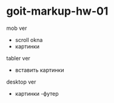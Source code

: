# goit-markup-hw-01

mob ver
- scroll okna
- картинки

tabler ver
- вставить картинки

desktop ver
- картинки
-футер